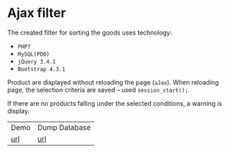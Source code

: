 <h1>Ajax filter</h1>
<p>The created filter for sorting the goods uses technology:</p>
<ul>
    <li><code>PHP7</code></li>
    <li><code>MySQL(PDO)</code></li>
    <li><code>jQuery 3.4.1</code></li>
    <li><code>Bootstrap 4.3.1</code></li>
</ul>
<p>Product are displayed without reloading the page (<code>aJax</code>). When reloading page, the selection criteria
   are saved – used <code>session_start();</code>.</p>
<p>If there are no products falling under the selected conditions, a warning is display.</p>
<table>
<tr>
<td>Demo</td>
<td>Dump Database</td>
</tr>
<tr>
<td><a href="http://dev.alexanderyurchenko.ru/php/ajax-filter/">url</a></td>
<td><a href="//github.com/yaleksandr89/filter-ajax/tree/master/%3DDUMP_DB%3D">url</a></td>
</tr>
</table>